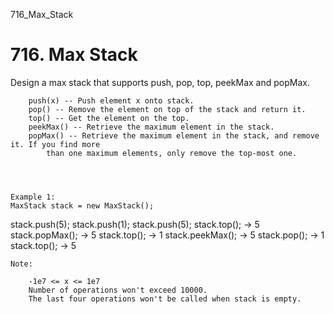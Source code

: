 716_Max_Stack
# 716. Max Stack

Design a max stack that supports push, pop, top, peekMax and popMax.

    
    
        push(x) -- Push element x onto stack.
        pop() -- Remove the element on top of the stack and return it.
        top() -- Get the element on the top.
        peekMax() -- Retrieve the maximum element in the stack.
        popMax() -- Retrieve the maximum element in the stack, and remove it. If you find more
            than one maximum elements, only remove the top-most one.
        
    
    

    Example 1:
    MaxStack stack = new MaxStack();
stack.push(5);
stack.push(1);
stack.push(5);
stack.top(); -> 5
stack.popMax(); -> 5
stack.top(); -> 1
stack.peekMax(); -> 5
stack.pop(); -> 1
stack.top(); -> 5

    

    Note:
    
        -1e7 <= x <= 1e7
        Number of operations won't exceed 10000.
        The last four operations won't be called when stack is empty.